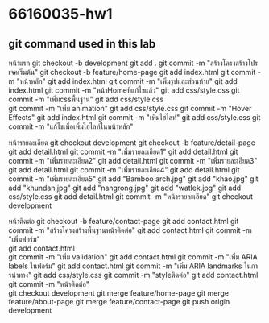 # 66160035-hw1
## git command used in this lab
หน้าแรก
git checkout -b development
git add .
git commit -m "สร้างโครงสร้างโปรเจคเริ่มต้น"
git checkout -b feature/home-page
git add index.html
git commit -m "หน้าหลัก" 
git add index.html
git commit -m "เพิ่มรูปและส่วนท้าย"
git add index.html
git commit -m "หน้าHomeที่แก้ไขแล้ว" 
git add css/style.css
git commit -m "เพิ่มcssพื้นฐาน"
git add css/style.css  
git commit -m "เพิ่ม animation"
git add css/style.css
git commit -m "Hover Effects"
git add index.html
git commit -m "เพิ่มไฮไลท์" 
git add css/style.css
git commit -m "แก้ไขเพื่อเพิ่มไฮไลท์ในหน้าหลัก"

หน้ารายละเอียด
git checkout development
git checkout -b feature/detail-page
git add detail.html
git commit -m "เพิ่มรายละเอียด1"
git add detail.html
git commit -m "เพิ่มรายละเอียด2"
git add detail.html
git commit -m "เพิ่มรายละเอียด3"
git add detail.html
git commit -m "เพิ่มรายละเอียด4"
git add detail.html
git commit -m "เพิ่มรายละเอียด5"
git add "Bamboo arch.jpg"
git add "khao.jpg"
git add "khundan.jpg"
git add "nangrong.jpg"
git add "watlek.jpg"
git add css/style.css
git add detail.html
git commit -m "หน้ารายละเอียด"
git checkout development

หน้าติดต่อ
git checkout -b feature/contact-page
git add contact.html 
git commit -m "สร้างโครงสร้างพื้นฐานหน้าติดต่อ"
git add contact.html
git commit -m "เพิ่มฟอร์ม"  
git add contact.html      
git commit -m "เพิ่ม validation"
git add contact.html
git commit -m "เพิ่ม ARIA labels ในฟอร์ม"
git add contact.html
git commit -m "เพิ่ม ARIA landmarks ในการนําทาง"
git add css/style.css
git commit -m "styleติดต่อ" 
git add contact.html
git commit -m "หน้าติดต่อ"  
git checkout development 
git merge feature/home-page
git merge feature/about-page
git merge feature/contact-page 
git push origin development
